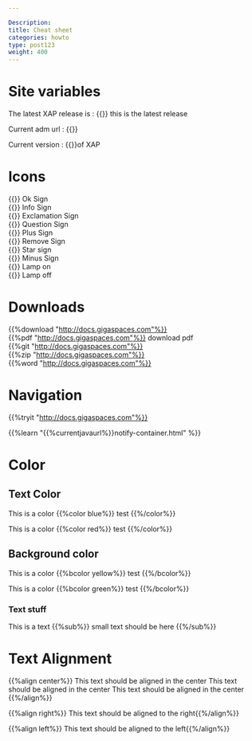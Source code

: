 ```yaml
---

Description:
title: Cheat sheet
categories: howto
type: post123
weight: 400
---
```

 


# Site variables

The latest XAP release is : {{<latestxaprelease>}} this is the latest release


Current adm url : {{<currentadmurl>}}

Current version : {{<currentversion>}}of XAP

 

# Icons

{{<oksign>}} Ok Sign<br>
{{<infosign>}} Info Sign<br>
{{<exclamation>}} Exclamation Sign<br>
{{<question>}} Question Sign<br>
{{<plus>}} Plus Sign<br>
{{<remove>}} Remove Sign<br>
{{<star>}} Star sign<br>
{{<minus>}} Minus Sign<br>
{{<lampon>}} Lamp on<br>
{{<lampoff>}} Lamp off<br>


# Downloads

{{%download  "http://docs.gigaspaces.com"%}}<br>
{{%pdf  "http://docs.gigaspaces.com"%}} download pdf<br>
{{%git  "http://docs.gigaspaces.com"%}}<br>
{{%zip  "http://docs.gigaspaces.com"%}}<br>
{{%word "http://docs.gigaspaces.com"%}}



# Navigation

{{%tryit "http://docs.gigaspaces.com"%}}

{{%learn "{{%currentjavaurl%}}notify-container.html" %}}


# Color


## Text Color

This is a color {{%color blue%}} test {{%/color%}}

This is a color {{%color red%}} test {{%/color%}}


## Background color

This is a color {{%bcolor yellow%}} test {{%/bcolor%}}

This is a color {{%bcolor green%}} test {{%/bcolor%}}

### Text stuff 


This is a text {{%sub%}} small text should be here {{%/sub%}}


# Text Alignment

{{%align center%}} This text should be aligned in the center  This text should  be aligned in the center  This text should be aligned in the center {{%/align%}}

{{%align right%}} This text should be aligned to the right{{%/align%}}

{{%align left%}} This text should be aligned to the left{{%/align%}}


 